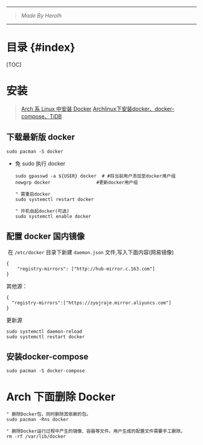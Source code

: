 ----------------------------------------------
> *Made By Herolh*
----------------------------------------------

# 目录 {#index}

[TOC]











# 安装

> [Arch 系 Linux 中安装 Docker](https://www.cnblogs.com/kainhuck/p/12292767.html)
> [Archlinux下安装docker、docker-compose、TiDB](https://www.jianshu.com/p/1edc97bfbaa6)



## 下载最新版 docker

```shell
sudo pacman -S docker
```

- 免 sudo 执行 docker

    ```shell
    sudo gpasswd -a ${USER} docker	# #将当前用户添加至docker用户组
    newgrp docker                 #更新docker用户组
    
    " 需重启docker
    sudo systemctl restart docker
    
    " 开机自起docker(可选)
    sudo systemctl enable docker
    ```

    

## 配置 docker 国内镜像

​	在 `/etc/docker` 目录下新建 `daemon.json` 文件,写入下面内容(网易镜像)

```shell
{
	"registry-mirrors": ["http://hub-mirror.c.163.com"]
}
```

其他源：

```shell
{
  "registry-mirrors":["https://zyojraje.mirror.aliyuncs.com"]
}
```



更新源

```shell
sudo systemctl daemon-reload
sudo systemctl restart docker
```



## 安装docker-compose

```shell
sudo pacman -S docker-compose
```





# Arch 下面删除 Docker

```shell
" 删除Docker包，同时删除其依赖的包。
sudo pacman -Rns docker

" 删除Docker运行过程中产生的镜像、容器等文件。用户生成的配置文件需要手工删除。
rm -rf /var/lib/docker
```







